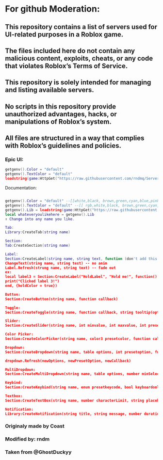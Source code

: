 # For github Moderation:
## This repository contains a list of servers used for UI-related purposes in a Roblox game. 
## The files included here do not contain any malicious content, exploits, cheats, or any code that violates Roblox’s Terms of Service.

## This repository is solely intended for managing and listing available servers.
## No scripts in this repository provide unauthorized advantages, hacks, or manipulations of Roblox’s system.
## All files are structured in a way that complies with Roblox’s guidelines and policies.

### Epic UI:
```lua
getgenv().Color = "default"
getgenv().TextColor = "default"
loadstring(game:HttpGet("https://raw.githubusercontent.com/rndmq/Serverlist/refs/heads/main/Loader"))()
```
Documentation:
```lua

getgenv().Color = "default" --[[white,black, brown,green,cyan,blue,pink,purple,red,yellow,orange ]]--
getgenv().TextColor = "default" --[[ rgb,white,black, brown,green,cyan,blue,pink,purple,red,yellow,orange ]]--
getgenv().Lib = loadstring(game:HttpGet("https://raw.githubusercontent.com/rndmq/Serverlist/refs/heads/main/source.lua.txt"))()
local whateveryoulikehere = getgenv().Lib
↑ Change into any name you like.

Tab:
Library:CreateTab(string name)

Section:
Tab:CreateSection(string name)

Label:
Section:CreateLabel(string name, string text, function (don't add this if no any function), {holdColor = true/false})
ChangeText(string name, string text) -- no anim
Label.Refresh(strung name, string text) -- fade out
ex:
local label3 = Section:CreateLabel("HoldLabel", "Hold me!", function()
print("Clicked label 3!")
end, {holdColor = true})

Button:
Section:CreateButton(string name, function callback)

Toggle:
Section:CreateToggle(string name, function callback, string tooltip(optional))

Slider:
Section:CreateSlider(string name, int minvalue, int maxvalue, int presetvalue, bool precisemode, function callback)

Color Picker:
Section:CreateColorPicker(string name, color3 presetcolor, function callback)

Dropdown:
Section:CreateDropdown(string name, table options, int presetoption, function callback)

dropdown.Refresh(newOptions, newPresetOption, newCallback)

MultiDropdown:
Section:CreateMultiDropdown(string name, table options, number minSelect, number maxSelect, table presetOptions, function callback)

Keybind:
Section:CreateKeybind(string name, enum presetkeycode, bool keyboardonly, bool holdmode, function callback)

Textbox:
Section:CreateTextBox(string name, number characterLimit, string placeholderText, function callback)

Notification:
Library:CreateNotification(string title, string message, number duration, table buttonTexts (max 5), function buttonCallback)
```
### Originaly made by Coast
### Modified by: rndm
### Taken from @GhostDuckyy

